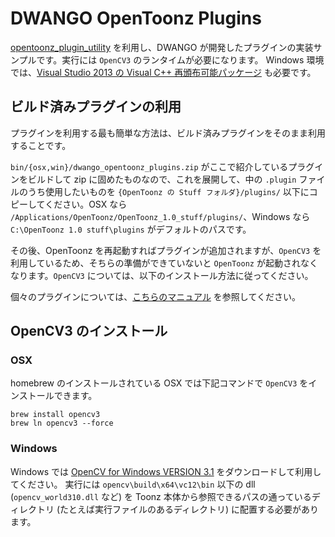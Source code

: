 DWANGO OpenToonz Plugins
=================

[opentoonz_plugin_utility](https://github.com/opentoonz/opentoonz_plugin_utility) を利用し、DWANGO が開発したプラグインの実装サンプルです。実行には `OpenCV3` のランタイムが必要になります。
Windows 環境では、[Visual Studio 2013 の Visual C++ 再頒布可能パッケージ](https://www.microsoft.com/ja-jp/download/details.aspx?id=40784) も必要です。

## ビルド済みプラグインの利用

プラグインを利用する最も簡単な方法は、ビルド済みプラグインをそのまま利用することです。

`bin/{osx,win}/dwango_opentoonz_plugins.zip` がここで紹介しているプラグインをビルドして zip に固めたものなので、これを展開して、中の `.plugin` ファイルのうち使用したいものを `{OpenToonz の Stuff フォルダ}/plugins/` 以下にコピーしてください。OSX なら `/Applications/OpenToonz/OpenToonz_1.0_stuff/plugins/`、Windows なら `C:\OpenToonz 1.0 stuff\plugins` がデフォルトのパスです。

その後、OpenToonz を再起動すればプラグインが追加されますが、`OpenCV3` を利用しているため、そちらの準備ができていないと `OpenToonz` が起動されなくなります。`OpenCV3` については、以下のインストール方法に従ってください。

個々のプラグインについては、[こちらのマニュアル](./doc/sample_plugins_manual.md) を参照してください。


## OpenCV3 のインストール

### OSX

homebrew のインストールされている OSX では下記コマンドで `OpenCV3` をインストールできます。

```
brew install opencv3
brew ln opencv3 --force
```

### Windows

Windows では [OpenCV for Windows VERSION 3.1](http://opencv.org/) をダウンロードして利用してください。
実行には `opencv\build\x64\vc12\bin` 以下の dll (`opencv_world310.dll` など) を Toonz 本体から参照できるパスの通っているディレクトリ (たとえば実行ファイルのあるディレクトリ) に配置する必要があります。
